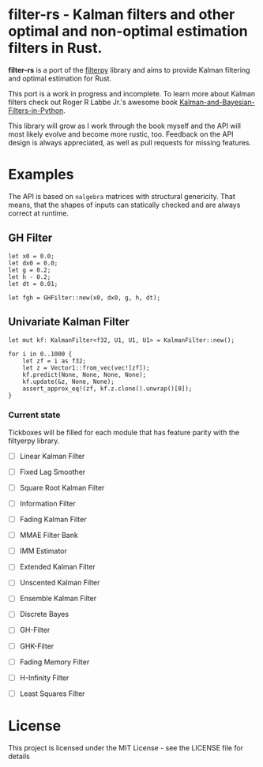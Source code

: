 # filter-rs - Kalman filters and other optimal and non-optimal estimation filters in Rust.


**filter-rs** is a port of the [filterpy](https://github.com/rlabbe/filterpy) library and aims to provide Kalman filtering and optimal estimation for Rust.

This port is a work in progress and incomplete. To learn more about Kalman filters check out Roger R Labbe Jr.'s 
awesome book [Kalman-and-Bayesian-Filters-in-Python](https://github.com/rlabbe/Kalman-and-Bayesian-Filters-in-Python).

This library will grow as I work through the book myself and the API will most likely evolve and become more rustic, too.
Feedback on the API design is always appreciated, as well as pull requests for missing features. 

Examples
=========

The API is based on `nalgebra` matrices with structural genericity. That means, that the shapes of inputs can 
statically checked and are always correct at runtime.

GH Filter
----------
```
let x0 = 0.0;
let dx0 = 0.0;
let g = 0.2;
let h - 0.2;
let dt = 0.01;

let fgh = GHFilter::new(x0, dx0, g, h, dt);

```

Univariate Kalman Filter
-------------------------
```
let mut kf: KalmanFilter<f32, U1, U1, U1> = KalmanFilter::new();

for i in 0..1000 {
    let zf = i as f32;
    let z = Vector1::from_vec(vec![zf]);
    kf.predict(None, None, None, None);
    kf.update(&z, None, None);
    assert_approx_eq!(zf, kf.z.clone().unwrap()[0]);
}
```


### Current state

Tickboxes will be filled for each module that has feature parity with the filtyerpy library. 

* [ ] Linear Kalman Filter
* [ ] Fixed Lag Smoother
* [ ] Square Root Kalman Filter
* [ ] Information Filter
* [ ] Fading Kalman Filter
* [ ] MMAE Filter Bank
* [ ] IMM Estimator

* [ ] Extended Kalman Filter
* [ ] Unscented Kalman Filter
* [ ] Ensemble Kalman Filter

* [ ] Discrete Bayes

* [ ] GH-Filter
* [ ] GHK-Filter

* [ ] Fading Memory Filter

* [ ] H-Infinity Filter

* [ ] Least Squares Filter

License
=======

This project is licensed under the MIT License - see the LICENSE file for details



